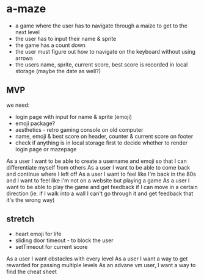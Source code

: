 # a-maze

-   a game where the user has to navigate through a maize to get to the next level
-   the user has to input their name & sprite
-   the game has a count down
-   the user must figure out how to navigate on the keyboard without using arrows
-   the users name, sprite, current score, best score is recorded in local storage (maybe the date as well?)


## MVP 
we need:
- login page with input for name & sprite (emoji) 
- emoji package? 
- aesthetics - retro gaming console on old computer
- name, emoji & best score on header, counter & current score on footer
- check if anything is in local storage first to decide whether to render login page or mazepage

As a user I want to be able to create a username and emoji so that I can differentiate myself from others 
As a user I want to be able to come back and continue where I left off
As a user I want to feel like I'm back in the 80s and I want to feel like i'm not on a website but playing a game 
As a user I want to be able to play the game and get feedback if I can move in a certain direction (ie. if I walk into a wall I can't go through it and get feedback that it's the wrong way) 



## stretch 
- heart emoji for life 
- sliding door timeout - to block the user 
- setTimeout for current score

As a user I want obstacles with every level 
As a user I want a way to get rewarded for passing multiple levels 
As an advane vm user, I want a way to find the cheat sheet 
